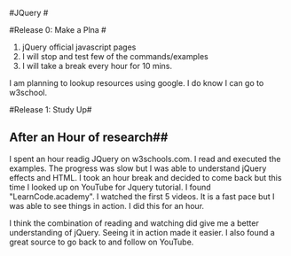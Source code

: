 #JQuery #

#Release 0: Make a Plna #

1. jQuery official javascript pages
2. I will stop and test few of the commands/examples
3. I will take a break every hour for 10 mins.

I am planning to lookup resources using google. I do know I can go to w3school.


#Release 1: Study Up#

## After an Hour of research##
I spent an hour readig JQuery on w3schools.com. I read and executed the examples. The progress was slow but I was able to understand jQuery effects and HTML. 
I took an hour break and decided to come back but this time I looked up on YouTube for Jquery tutorial. I found "LearnCode.academy". I watched the first 5 videos. It is a fast pace but I was able to see things in action. I did this for an hour.

I think the combination of reading and watching did give me a better understanding of jQuery. Seeing it in action made it easier. I also found a great source to go back to and follow on YouTube.


